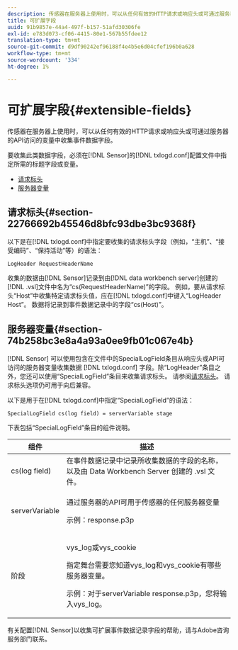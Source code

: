 ```yaml
---
description: 传感器在服务器上使用时，可以从任何有效的HTTP请求或响应头或可通过服务器的API访问的变量中收集事件数据字段。
title: 可扩展字段
uuid: 91b9857e-44a4-497f-b157-51afd30306fe
exl-id: e783d073-cf06-4415-80e1-567b55fdee12
translation-type: tm+mt
source-git-commit: d9df90242ef96188f4e4b5e6d04cfef196b0a628
workflow-type: tm+mt
source-wordcount: '334'
ht-degree: 1%

---
```


# 可扩展字段{#extensible-fields}

传感器在服务器上使用时，可以从任何有效的HTTP请求或响应头或可通过服务器的API访问的变量中收集事件数据字段。

要收集此类数据字段，必须在[!DNL Sensor]的[!DNL txlogd.conf]配置文件中指定所需的标题字段或变量。

* [请求标头](../../../home/c-snsr-ovrvw/c-evnt-data-rcd-flds/c-ex-flds.md#section-22766692b45546d8bfc93dbe3bc9368f)
* [服务器变量](../../../home/c-snsr-ovrvw/c-evnt-data-rcd-flds/c-ex-flds.md#section-74b258bc3e8a4a93a0ee9fb01c067e4b)

## 请求标头{#section-22766692b45546d8bfc93dbe3bc9368f}

以下是在[!DNL txlogd.conf]中指定要收集的请求标头字段（例如，“主机”、“接受编码”、“保持活动”等）的语法：

```
LogHeader RequestHeaderName
```

收集的数据由[!DNL Sensor]记录到由[!DNL data workbench server]创建的[!DNL .vsl]文件中名为“cs(RequestHeaderName)”的字段。 例如，要从请求标头“Host”中收集特定请求标头值，应在[!DNL txlogd.conf]中键入“LogHeader Host”。 数据将记录到事件数据记录中的字段“cs(Host)”。

## 服务器变量{#section-74b258bc3e8a4a93a0ee9fb01c067e4b}

[!DNL Sensor] 可以使用包含在文件中的SpecialLogField条目从响应头或API可访问的服务器变量收集数据 [!DNL txlogd.conf] 字段。除“LogHeader”条目之外，您还可以使用“SpecialLogField”条目来收集请求标头。 请参阅[请求标头](../../../home/c-snsr-ovrvw/c-evnt-data-rcd-flds/c-ex-flds.md#section-22766692b45546d8bfc93dbe3bc9368f)。 请求标头选项仍可用于向后兼容。

以下是用于在[!DNL txlogd.conf]中指定“SpecialLogField”的语法：

```
SpecialLogField cs(log field) = serverVariable stage
```

下表包括“SpecialLogField”条目的组件说明。

<table id="table_053D5F34D56E4B15A85CA3B4FAD6E1B1"> 
 <thead> 
  <tr> 
   <th colname="col1" class="entry"> 组件 </th> 
   <th colname="col2" class="entry"> 描述 </th> 
  </tr> 
 </thead>
 <tbody> 
  <tr> 
   <td colname="col1"> cs(log field) </td> 
   <td colname="col2"> 在事件数据记录中记录所收集数据的字段的名称，以及由<span class="keyword"> Data Workbench Server </span>创建的<span class="filepath"> .vsl </span>文件。 </td> 
  </tr> 
  <tr> 
   <td colname="col1"> serverVariable </td> 
   <td colname="col2"> <p>通过服务器的API可用于<span class="wintitle">传感器</span>的任何服务器变量 </p> <p>示例：response.p3p </p> </td> 
  </tr> 
  <tr> 
   <td colname="col1"> 阶段 </td> 
   <td colname="col2"> <p>vys_log或vys_cookie </p> <p>指定舞台需要您知道vys_log和vys_cookie有哪些服务器变量。 </p> <p>示例：对于serverVariable response.p3p，您将输入vys_log。 </p> </td> 
  </tr> 
 </tbody> 
</table>

有关配置[!DNL Sensor]以收集可扩展事件数据记录字段的帮助，请与Adobe咨询服务部门联系。
